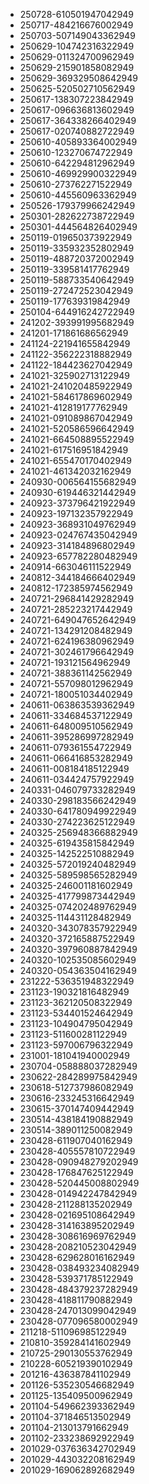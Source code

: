 - 250728-610501947042949
- 250717-484216676002949
- 250703-507149043362949
- 250629-104742316322949
- 250629-011324700962949
- 250629-215901858082949
- 250629-369329508642949
- 250625-520502710562949
- 250617-138307223842949
- 250617-096636813602949
- 250617-364338266402949
- 250617-020740882722949
- 250610-405893364002949
- 250610-123270674722949
- 250610-642294812962949
- 250610-469929900322949
- 250610-273762271522949
- 250610-445560963362949
- 250526-179379966242949
- 250301-282622738722949
- 250301-444564826402949
- 250119-019650373922949
- 250119-335932352802949
- 250119-488720372002949
- 250119-339581417762949
- 250119-588733540642949
- 250119-272472523042949
- 250119-177639319842949
- 250104-644916242722949
- 241202-393991995682949
- 241201-171861686562949
- 241124-221941655842949
- 241122-356222318882949
- 241122-184423627042949
- 241021-325902713122949
- 241021-241020485922949
- 241021-584617869602949
- 241021-412819177762949
- 241021-091089867042949
- 241021-520586596642949
- 241021-664508895522949
- 241021-617516951842949
- 241021-655470170402949
- 241021-461342032162949
- 240930-006564155682949
- 240930-619446321442949
- 240923-373796421922949
- 240923-197132357922949
- 240923-368931049762949
- 240923-024767435042949
- 240923-314184896802949
- 240923-657782280482949
- 240914-663046111522949
- 240812-344184666402949
- 240812-172385974562949
- 240721-296841429282949
- 240721-285223217442949
- 240721-649047652642949
- 240721-134291208482949
- 240721-624196380962949
- 240721-302461796642949
- 240721-193121564962949
- 240721-388361142562949
- 240721-557098012962949
- 240721-180051034402949
- 240611-063863539362949
- 240611-334684537122949
- 240611-648009510562949
- 240611-395286997282949
- 240611-079361554722949
- 240611-066416853282949
- 240611-008184185122949
- 240611-034424757922949
- 240331-046079733282949
- 240330-298183566242949
- 240330-641780949922949
- 240330-274223625122949
- 240325-256948366882949
- 240325-619435815842949
- 240325-142522510882949
- 240325-572019240482949
- 240325-589598565282949
- 240325-246001181602949
- 240325-417799873442949
- 240325-074202489762949
- 240325-114431128482949
- 240320-343078357922949
- 240320-372165887522949
- 240320-397960887842949
- 240320-102535085602949
- 240320-054363504162949
- 231222-536351948322949
- 231123-190321816482949
- 231123-362120508322949
- 231123-534401524642949
- 231123-104904795042949
- 231123-511600281122949
- 231123-597006796322949
- 231001-181041940002949
- 230704-058888037282949
- 230622-284289975842949
- 230618-512737986082949
- 230616-233245316642949
- 230615-370147409442949
- 230514-438184190882949
- 230514-389011250082949
- 230428-611907040162949
- 230428-405557810722949
- 230428-090948279202949
- 230428-176847625122949
- 230428-520445008802949
- 230428-014942247842949
- 230428-211288135202949
- 230428-021695108642949
- 230428-314163895202949
- 230428-308616969762949
- 230428-208210523042949
- 230428-629628016162949
- 230428-038493234082949
- 230428-539371785122949
- 230428-484379237282949
- 230428-418811790882949
- 230428-247013099042949
- 230428-077096580002949
- 211218-511096985122949
- 210810-359284141602949
- 210725-290130553762949
- 210228-605219390102949
- 201216-436387841102949
- 201126-535230546682949
- 201125-135409500962949
- 201104-549662393362949
- 201104-371846513502949
- 201104-213013791662949
- 201102-233238692922949
- 201029-037636342702949
- 201029-443032208162949
- 201029-169062892682949
